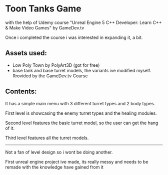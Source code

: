 # Toon Tanks Game
with the help of Udemy course "Unreal Engine 5 C++ Developer: Learn C++ & Make Video Games" by GameDev.tv

Once i completed the course i was interested in expanding it, a bit.

## Assets used:
- Low Poly Town by PolyArt3D (got for free)
- base tank and base turret models, the variants ive modified myself. Rrovided by the GameDev.tv Course 

## Contents:
It has a simple main menu with 3 different turret types and 2 body types.

First level is showcasing the enemy turret types and the healing modules.

Second level features the basic turret model, so the user can get the hang of it.

Third level features all the turret models.

** **

Not a fan of level design so i wont be doing another.

First unreal engine project ive made, its really messy and needs to be remade with the knowledge have gained from it
